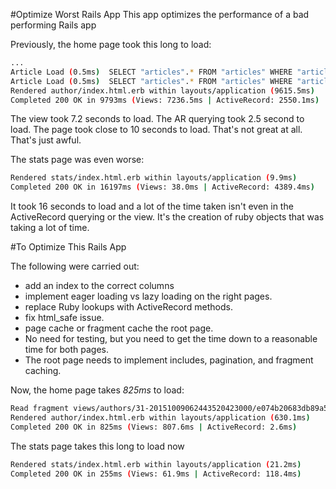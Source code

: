 #Optimize Worst Rails App
This app optimizes the performance of a bad performing Rails app

Previously, the home page took this long to load:

```bash
...
Article Load (0.5ms)  SELECT "articles".* FROM "articles" WHERE "articles"."author_id" = ?  [["author_id", 3000]]
Article Load (0.5ms)  SELECT "articles".* FROM "articles" WHERE "articles"."author_id" = ?  [["author_id", 3001]]
Rendered author/index.html.erb within layouts/application (9615.5ms)
Completed 200 OK in 9793ms (Views: 7236.5ms | ActiveRecord: 2550.1ms)
```

The view took 7.2 seconds to load. The AR querying took 2.5 second to load. The page took close to 10 seconds to load. That's not great at all. That's just awful.

The stats page was even worse:

```bash
Rendered stats/index.html.erb within layouts/application (9.9ms)
Completed 200 OK in 16197ms (Views: 38.0ms | ActiveRecord: 4389.4ms)
```

It took 16 seconds to load and a lot of the time taken isn't even in the ActiveRecord querying or the view. It's the creation of ruby objects that was taking a lot of time. 

#To Optimize This Rails App

The following were carried out:

* add an index to the correct columns
* implement eager loading vs lazy loading on the right pages.
* replace Ruby lookups with ActiveRecord methods.
* fix html_safe issue.
* page cache or fragment cache the root page.
* No need for testing, but you need to get the time down to a reasonable time for both pages.
* The root page needs to implement includes, pagination, and fragment caching.

Now, the home page takes *825ms* to load:
```bash
Read fragment views/authors/31-20151009062443520423000/e074b20683db89a57a2eedcfbb4639f4 (0.2ms)
Rendered author/index.html.erb within layouts/application (630.1ms)
Completed 200 OK in 825ms (Views: 807.6ms | ActiveRecord: 2.6ms)
```

The stats page takes this long to load now
```bash
Rendered stats/index.html.erb within layouts/application (21.2ms)
Completed 200 OK in 255ms (Views: 61.9ms | ActiveRecord: 118.4ms)
```